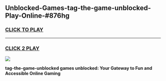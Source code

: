 
## Unblocked-Games-tag-the-game-unblocked-Play-Online-#876hg
<h3>
<a href="https://premium.freeplayer.one?title=tag-the-game-unblocked&ref=27F">CLICK TO PLAY</a></h3>
<hr>

<h3>
<a href="https://premium.freeplayer.one?title=tag-the-game-unblocked&ref=27F">CLICK 2 PLAY</a>
  
</h3>

<a href="https://premium.freeplayer.one?title=tag-the-game-unblocked&ref=27F"><img src="https://clearcache.store/games.png"></a>


**tag-the-game-unblocked games unblocked: Your Gateway to Fun and Accessible Online Gaming**
